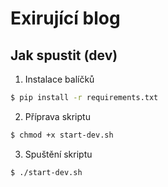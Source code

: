 # Exirující blog


## Jak spustit (dev)
1. Instalace balíčků
```bash
$ pip install -r requirements.txt
```

2. Příprava skriptu
```bash
$ chmod +x start-dev.sh
```

3. Spuštění skriptu
```bash
$ ./start-dev.sh
```
